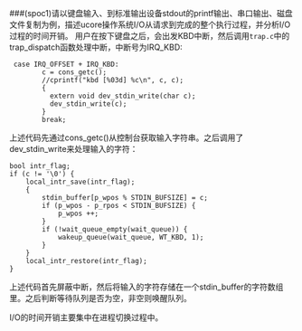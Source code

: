 ###(spoc1)请以键盘输入、到标准输出设备stdout的printf输出、串口输出、磁盘文件复制为例，描述ucore操作系统I/O从请求到完成的整个执行过程，并分析I/O过程的时间开销。
用户在按下键盘之后，会出发KBD中断，然后调用`trap.c`中的trap_dispatch函数处理中断，中断号为IRQ_KBD:
	
	 case IRQ_OFFSET + IRQ_KBD:
	        c = cons_getc();
	        //cprintf("kbd [%03d] %c\n", c, c);
	        {
	          extern void dev_stdin_write(char c);
	          dev_stdin_write(c);
	        }
	        break;

上述代码先通过cons_getc()从控制台获取输入字符串。之后调用了dev_stdin_write来处理输入的字符：
	
	bool intr_flag;
    if (c != '\0') {
        local_intr_save(intr_flag);
        {
            stdin_buffer[p_wpos % STDIN_BUFSIZE] = c;
            if (p_wpos - p_rpos < STDIN_BUFSIZE) {
                p_wpos ++;
            }
            if (!wait_queue_empty(wait_queue)) {
                wakeup_queue(wait_queue, WT_KBD, 1);
            }
        }
        local_intr_restore(intr_flag);
    }

上述代码首先屏蔽中断，然后将输入的字符存储在一个stdin_buffer的字符数组里。之后判断等待队列是否为空，非空则唤醒队列。

I/O的时间开销主要集中在进程切换过程中。